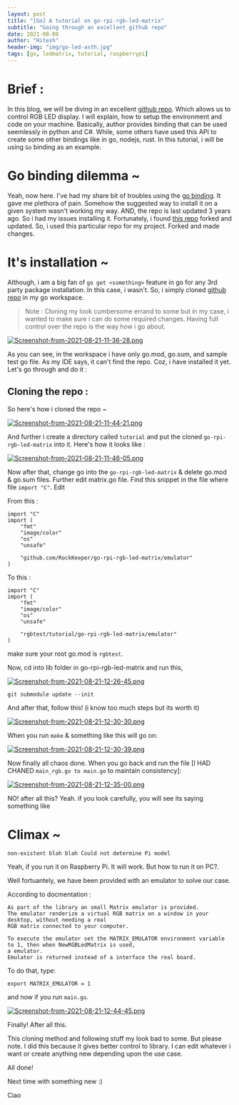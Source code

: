 ```yaml
---
layout: post
title: "[Go] A tutorial on go-rpi-rgb-led-matrix"
subtitle: "Going through an excellent github repo"
date: 2021-08-08
author: "Hitesh"
header-img: "img/go-led-asth.jpg"
tags: [go, ledmatrix, tutorial, raspberrypi]
---
```


# Brief :

In this blog, we will be diving in an excellent [github repo](https://github.com/hzeller/rpi-rgb-led-matrix). Which allows us to control RGB LED display. I will explain, how to setup the environment and code on your machine. Basically, author provides binding that can be used seemlessly in python and C#. While, some others have used this API to create some other bindings like in go, nodejs, rust. In this tutorial, i will be using `Go` binding as an example.

# Go binding dilemma ~ 

Yeah, now here. I've had my share bit of troubles using the [go binding](https://github.com/mcuadros/go-rpi-rgb-led-matrix). It gave me plethora of pain. Somehow the suggested way to install it on a given system wasn't working my way. AND, the repo is last updated 3 years ago. So i had my issues installing it. Fortunately, i found [this repo](https://github.com/RockKeeper/go-rpi-rgb-led-matrix) forked and updated. So, i used this particular repo for my project. Forked and made changes.

# It's installation ~

Although, i am a big fan of `go get <something>` feature in go for any 3rd party package installation. In this case, i wasn't. So, i simply cloned [github repo](https://github.com/RockKeeper/go-rpi-rgb-led-matrix) in my go workspace. 

> Note : Cloning my look cumbersome errand to some but in my case, i wanted to make sure i can do some required changes. Having full control over the repo is the way how i go about.


[![Screenshot-from-2021-08-21-11-36-28.png](https://i.postimg.cc/02BbF5LM/Screenshot-from-2021-08-21-11-36-28.png)](https://postimg.cc/qz2JCrB4)


As you can see, in the workspace i have only go.mod, go.sum, and sample test go file. As my IDE says, it can't find the repo. Coz, i have installed it yet. Let's go through and do it :

## Cloning the repo :

So here's how i cloned the repo ~

[![Screenshot-from-2021-08-21-11-44-21.png](https://i.postimg.cc/wT6GZghp/Screenshot-from-2021-08-21-11-44-21.png)](https://postimg.cc/t7MkV0SS)

And further i create a directory called `tutorial` and put the cloned `go-rpi-rgb-led-matrix` into it. Here's how it looks like :

[![Screenshot-from-2021-08-21-11-46-05.png](https://i.postimg.cc/sD6wLSjY/Screenshot-from-2021-08-21-11-46-05.png)](https://postimg.cc/rK410Dts)


Now after that, change go into the `go-rpi-rgb-led-matrix` & delete go.mod & go.sum files. Further edit matrix.go file. Find this snippet in the file where file `import "C"`. Edit 

From this :
```
import "C"
import (
	"fmt"
	"image/color"
	"os"
	"unsafe"

	"github.com/RockKeeper/go-rpi-rgb-led-matrix/emulator"
)
```

To this :

```
import "C"
import (
	"fmt"
	"image/color"
	"os"
	"unsafe"

	"rgbtest/tutorial/go-rpi-rgb-led-matrix/emulator"
)
```

make sure your root go.mod is `rgbtest`. 


Now, cd into lib folder in go-rpi-rgb-led-matrix and run this,

[![Screenshot-from-2021-08-21-12-26-45.png](https://i.postimg.cc/CxhhJRMp/Screenshot-from-2021-08-21-12-26-45.png)](https://postimg.cc/ZCQz5Kyw)

```
git submodule update --init
```


And after that, follow this! (i know too much steps but its worth it)

[![Screenshot-from-2021-08-21-12-30-30.png](https://i.postimg.cc/YSS1c23J/Screenshot-from-2021-08-21-12-30-30.png)](https://postimg.cc/4YrKVgj5)

When you run `make` & something like this will go on:

[![Screenshot-from-2021-08-21-12-30-39.png](https://i.postimg.cc/5tH6qXpN/Screenshot-from-2021-08-21-12-30-39.png)](https://postimg.cc/cKSxd4VV)

Now finally all chaos done. When you go back and run the file [I HAD CHANED `main_rgb.go to main.go` to maintain consistency]:

[![Screenshot-from-2021-08-21-12-35-00.png](https://i.postimg.cc/xjPTmGY3/Screenshot-from-2021-08-21-12-35-00.png)](https://postimg.cc/QVH3GTFF)


NO! after all this? Yeah. if you look carefully, you will see its saying something like 

# Climax ~

`non-existent blah blah Could not determine Pi model`

Yeah, if you run it on Raspberry Pi. It will work. But how to run it on PC?.


Well fortuantely, we have been provided with an emulator to solve our case. 

According to docmentation :

```
As part of the library an small Matrix emulator is provided. 
The emulator renderize a virtual RGB matrix on a window in your desktop, without needing a real 
RGB matrix connected to your computer.

To execute the emulator set the MATRIX_EMULATOR environment variable to 1, then when NewRGBLedMatrix is used, 
a emulator.
Emulator is returned instead of a interface the real board.
```

To do that, type:

`export MATRIX_EMULATOR = 1`

and now if you run `main.go`.

[![Screenshot-from-2021-08-21-12-44-45.png](https://i.postimg.cc/FHxnhRQp/Screenshot-from-2021-08-21-12-44-45.png)](https://postimg.cc/xXcPR98N)

Finally! After all this.

This cloning method and following stuff my look bad to some. But please note. I did this because it gives better control to library. I can edit whatever i want or create anything new depending upon the use case.

All done!

Next time with something new :)

Ciao




